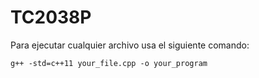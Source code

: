 # TC2038P

Para ejecutar cualquier archivo usa el siguiente comando:
```
g++ -std=c++11 your_file.cpp -o your_program
```